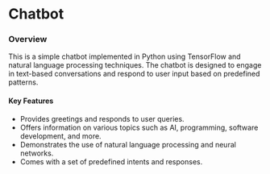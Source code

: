 # Chatbot

### Overview
This is a simple chatbot implemented in Python using TensorFlow and natural language processing techniques. 
The chatbot is designed to engage in text-based conversations and respond to user input based on predefined patterns.

#### Key Features
- Provides greetings and responds to user queries.
- Offers information on various topics such as AI, programming, software development, and more.
- Demonstrates the use of natural language processing and neural networks.
- Comes with a set of predefined intents and responses.
